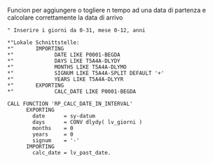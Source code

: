 Funcion per aggiungere o togliere n tempo ad una data di partenza e calcolare correttamente la data di arrivo
``` abap
" Inserire i giorni da 0-31, mese 0-12, anni

*"Lokale Schnittstelle:
*"       IMPORTING
*"             DATE LIKE P0001-BEGDA
*"             DAYS LIKE T5A4A-DLYDY
*"             MONTHS LIKE T5A4A-DLYMO
*"             SIGNUM LIKE T5A4A-SPLIT DEFAULT '+'
*"             YEARS LIKE T5A4A-DLYYR
*"       EXPORTING
*"             CALC_DATE LIKE P0001-BEGDA

CALL FUNCTION 'RP_CALC_DATE_IN_INTERVAL'
      EXPORTING
        date      = sy-datum
        days      = CONV dlydy( lv_giorni )
        months    = 0
        years     = 0
        signum    = '-'
      IMPORTING
        calc_date = lv_past_date.
```